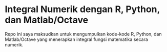 # Integral Numerik dengan R, Python, dan Matlab/Octave 

Repo ini saya maksudkan untuk mengumpulkan kode-kode R, Python, dan Matlab/Octave yang menerapkan integral fungsi matematika secara numerik. 

